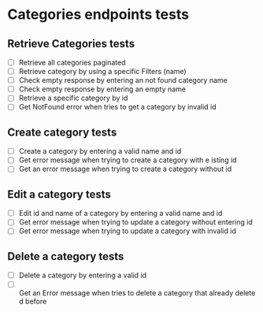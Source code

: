 # Categories endpoints tests

## Retrieve Categories tests

- [ ]  Retrieve all categories paginated
- [ ]  Retrieve category by using a specific Filters (name)
- [ ]  Check empty response by entering an not found category name
- [ ]  Check empty response by entering an empty name
- [ ]  Retrieve a specific category by id
- [ ]  Get NotFound error when tries to get a category by invalid id

## Create category tests

- [ ]  Create a category by entering a valid name and id
- [ ]  Get error message when trying to create a category with e isting id
- [ ]  Get an error message when trying to create a category without id

## Edit a category tests

- [ ]  Edit id and name of a category by entering a valid name and id
- [ ]  Get error message when trying to update a category without entering id
- [ ]  Get error message when trying to update a category with invalid id

## Delete a category tests

- [ ]  Delete a category by entering a valid id
- [ ]  Get an Error message when tries to delete a category that already deleted before